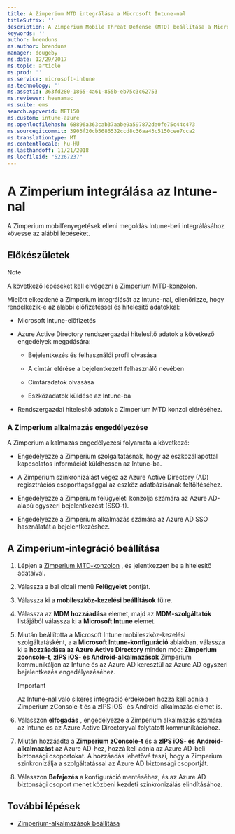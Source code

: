 ```yaml
---
title: A Zimperium MTD integrálása a Microsoft Intune-nal
titleSuffix: ''
description: A Zimperium Mobile Threat Defense (MTD) beállítása a Microsoft Intune-ban a mobileszközök a vállalati erőforrásokhoz való hozzáférésének kezeléséhez.
keywords: ''
author: brenduns
ms.author: brenduns
manager: dougeby
ms.date: 12/29/2017
ms.topic: article
ms.prod: ''
ms.service: microsoft-intune
ms.technology: ''
ms.assetid: 363fd280-1865-4a61-855b-eb75c3c62753
ms.reviewer: heenamac
ms.suite: ems
search.appverid: MET150
ms.custom: intune-azure
ms.openlocfilehash: 68896a363cab37aabe9a597872da0fe75c44c473
ms.sourcegitcommit: 3903f20cb5686532ccd8c36aa43c5150cee7cca2
ms.translationtype: MT
ms.contentlocale: hu-HU
ms.lasthandoff: 11/21/2018
ms.locfileid: "52267237"
---
```

# <a name="integrate-zimperium-with-intune"></a>A Zimperium integrálása az Intune-nal

A Zimperium mobilfenyegetések elleni megoldás Intune-beli integrálásához kövesse az alábbi lépéseket.

## <a name="before-you-begin"></a>Előkészületek

> [!NOTE]
> A következő lépéseket kell elvégezni a [Zimperium MTD-konzolon](https://sso.zimperium.com/signon/aad/).

Mielőtt elkezdené a Zimperium integrálását az Intune-nal, ellenőrizze, hogy rendelkezik-e az alábbi előfizetéssel és hitelesítő adatokkal:

-   Microsoft Intune-előfizetés

-   Azure Active Directory rendszergazdai hitelesítő adatok a következő engedélyek megadására:

    -   Bejelentkezés és felhasználói profil olvasása

    -   A címtár elérése a bejelentkezett felhasználó nevében

    -   Címtáradatok olvasása

    -   Eszközadatok küldése az Intune-ba

-   Rendszergazdai hitelesítő adatok a Zimperium MTD konzol eléréséhez.

### <a name="zimperium-app-authorization"></a>A Zimperium alkalmazás engedélyezése

A Zimperium alkalmazás engedélyezési folyamata a következő:

-   Engedélyezze a Zimperium szolgáltatásnak, hogy az eszközállapottal kapcsolatos információt küldhessen az Intune-ba.

-   A Zimperium szinkronizálást végez az Azure Active Directory (AD) regisztrációs csoporttagsággal az eszköz adatbázisának feltöltéséhez.

-   Engedélyezze a Zimperium felügyeleti konzolja számára az Azure AD-alapú egyszeri bejelentkezést (SSO-t).

-   Engedélyezze a Zimperium alkalmazás számára az Azure AD SSO használatát a bejelentkezéshez.

## <a name="to-set-up-zimperium-integration"></a>A Zimperium-integráció beállítása

1.  Lépjen a [Zimperium MTD-konzolon](https://sso.zimperium.com/signon/aad/) , és jelentkezzen be a hitelesítő adataival.

2.  Válassza a bal oldali menü **Felügyelet** pontját.

3.  Válassza ki a **mobileszköz-kezelési beállítások** fülre.

4.  Válassza az **MDM hozzáadása** elemet, majd az **MDM-szolgáltatók** listájából válassza ki a **Microsoft Intune** elemet.

5.  Miután beállította a Microsoft Intune mobileszköz-kezelési szolgáltatásként, a **a Microsoft Intune-konfiguráció** ablakban, válassza ki a **hozzáadása az Azure Active Directory** minden mód:  **Zimperium zconsole-t**, **zIPS iOS- és Android-alkalmazások** Zimperium kommunikáljon az Intune és az Azure AD keresztül az Azure AD egyszeri bejelentkezés engedélyezéséhez.

    > [!IMPORTANT]
    > Az Intune-nal való sikeres integráció érdekében hozzá kell adnia a Zimperium zConsole-t és a zIPS iOS- és Android-alkalmazás elemet is.

6.  Válasszon **elfogadás** , engedélyezze a Zimperium alkalmazás számára az Intune és az Azure Active Directoryval folytatott kommunikációhoz.

7.  Miután hozzáadta a **Zimperium zConsole-t** és a **zIPS iOS- és Android-alkalmazást** az Azure AD-hez, hozzá kell adnia az Azure AD-beli biztonsági csoportokat. A hozzáadás lehetővé teszi, hogy a Zimperium szinkronizálja a szolgáltatással az Azure AD biztonsági csoportját.

8.  Válasszon **Befejezés** a konfiguráció mentéséhez, és az Azure AD biztonsági csoport menet közbeni kezdeti szinkronizálás elindításához.

## <a name="next-steps"></a>További lépések

-   [Zimperium-alkalmazások beállítása](mtd-apps-ios-app-configuration-policy-add-assign.md)
